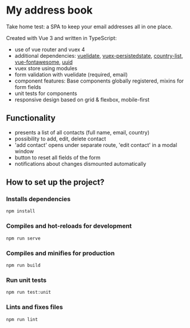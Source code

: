 # My address book

Take home test: a SPA to keep your email addresses all in one place.

Created with Vue 3 and written in TypeScript:

- use of vue router and vuex 4
- additional dependencies: [vuelidate](https://vuelidate-next.netlify.app/), [vuex-persistedstate](https://www.npmjs.com/package/vuex-persistedstate), [country-list](https://www.npmjs.com/package/country-list), [vue-fontawesome](https://github.com/FortAwesome/vue-fontawesome), [uuid](https://www.npmjs.com/package/uuid)
- vuex store using modules
- form validation with vuelidate (required, email)
- component features: Base components globally registered, mixins for form fields
- unit tests for components
- responsive design based on grid & flexbox, mobile-first

## Functionality

- presents a list of all contacts (full name, email, country)
- possibility to add, edit, delete contact
- 'add contact' opens under separate route, 'edit contact' in a modal window
- button to reset all fields of the form
- notifications about changes dismounted automatically

## How to set up the project?

### Installs dependencies

`npm install`

### Compiles and hot-reloads for development

`npm run serve`

### Compiles and minifies for production

`npm run build`

### Run unit tests

`npm run test:unit`

### Lints and fixes files

`npm run lint`
